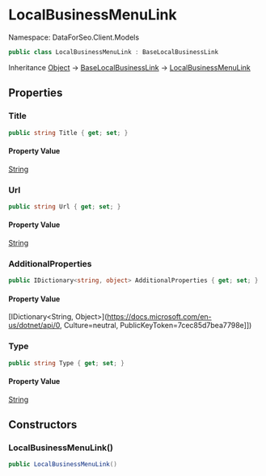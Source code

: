 # LocalBusinessMenuLink

Namespace: DataForSeo.Client.Models

```csharp
public class LocalBusinessMenuLink : BaseLocalBusinessLink
```

Inheritance [Object](https://docs.microsoft.com/en-us/dotnet/api/Object) → [BaseLocalBusinessLink](./BaseLocalBusinessLink.md) → [LocalBusinessMenuLink](./LocalBusinessMenuLink.md)

## Properties

### **Title**

```csharp
public string Title { get; set; }
```

#### Property Value

[String](https://docs.microsoft.com/en-us/dotnet/api/String)<br>

### **Url**

```csharp
public string Url { get; set; }
```

#### Property Value

[String](https://docs.microsoft.com/en-us/dotnet/api/String)<br>

### **AdditionalProperties**

```csharp
public IDictionary<string, object> AdditionalProperties { get; set; }
```

#### Property Value

[IDictionary&lt;String, Object&gt;](https://docs.microsoft.com/en-us/dotnet/api/0, Culture=neutral, PublicKeyToken=7cec85d7bea7798e]])<br>

### **Type**

```csharp
public string Type { get; set; }
```

#### Property Value

[String](https://docs.microsoft.com/en-us/dotnet/api/String)<br>

## Constructors

### **LocalBusinessMenuLink()**

```csharp
public LocalBusinessMenuLink()
```
